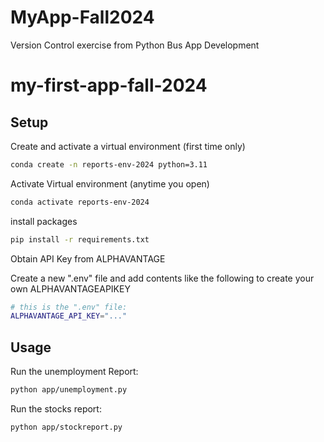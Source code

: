 # MyApp-Fall2024
Version Control exercise from Python Bus App Development

# my-first-app-fall-2024

## Setup

Create and activate a virtual environment (first time only)

```sh
conda create -n reports-env-2024 python=3.11
```

Activate Virtual environment (anytime you open)
```sh
conda activate reports-env-2024
```

install packages
```sh
pip install -r requirements.txt
```

Obtain API Key from ALPHAVANTAGE

Create a new ".env" file and add contents like the following to create your own ALPHAVANTAGEAPIKEY


```sh
# this is the ".env" file:
ALPHAVANTAGE_API_KEY="..."
```


## Usage

Run the unemployment Report:

```sh
python app/unemployment.py
```

Run the stocks report:

```sh
python app/stockreport.py
```